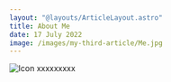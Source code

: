 ```yaml
---
layout: "@layouts/ArticleLayout.astro"
title: About Me
date: 17 July 2022
image: /images/my-third-article/Me.jpg
---
```


![Icon](https://i.ytimg.com/vi/7Tt6Yv9czz8/maxresdefault.jpg)
xxxxxxxxx
